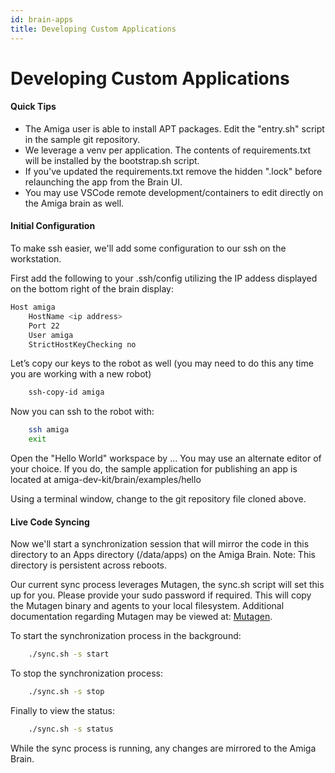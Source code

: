 ```yaml
---
id: brain-apps
title: Developing Custom Applications
---
```


# Developing Custom Applications

#### Quick Tips
* The Amiga user is able to install APT packages. Edit the "entry.sh" script in the sample git repository.
* We leverage a venv per application. The contents of requirements.txt will be installed by the bootstrap.sh script.
* If you've updated the requirements.txt remove the hidden ".lock" before relaunching the app from the Brain UI.
* You may use VSCode remote development/containers to edit directly on the Amiga brain as well.


#### Initial Configuration
To make ssh easier, we'll add some configuration to our ssh on the workstation.

First add the following to your .ssh/config utilizing the IP addess displayed on the bottom right of the brain display:
```bash
Host amiga
    HostName <ip address>
    Port 22
    User amiga
    StrictHostKeyChecking no
```

Let’s copy our keys to the robot as well (you may need to do this any time you are working with a new robot)
```bash
    ssh-copy-id amiga
```

Now you can ssh to the robot with:
```bash
    ssh amiga
    exit
```

Open the "Hello World" workspace by ... You may use an alternate editor of your choice. If you do, the sample application for publishing an app is located at amiga-dev-kit/brain/examples/hello 

Using a terminal window, change to the git repository file cloned above. 

#### Live Code Syncing 

Now we'll start a synchronization session that will mirror the code in this directory to an Apps directory (/data/apps) on the Amiga Brain. Note: This directory is persistent across reboots.

Our current sync process leverages Mutagen, the sync.sh script will set this up for you. Please provide your sudo password if required. This will copy the Mutagen binary and agents to your local filesystem.
Additional documentation regarding Mutagen may be viewed at: [Mutagen](https://mutagen.io/documentation/introduction).

To start the synchronization process in the background:
```bash
    ./sync.sh -s start
```

To stop the synchronization process:
```bash
    ./sync.sh -s stop
```

Finally to view the status:
```bash
    ./sync.sh -s status
```

While the sync process is running, any changes are mirrored to the Amiga Brain.


